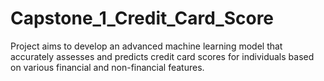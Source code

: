# Capstone_1_Credit_Card_Score
Project aims to develop an advanced machine learning model that accurately assesses and predicts credit card scores for individuals based on various financial and non-financial features. 
